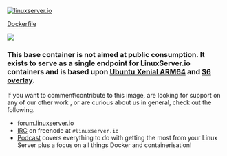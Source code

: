 [linuxserverurl]: https://linuxserver.io
[forumurl]: https://forum.linuxserver.io
[ircurl]: https://www.linuxserver.io/irc/
[podcasturl]: https://www.linuxserver.io/podcast/

[![linuxserver.io](https://raw.githubusercontent.com/linuxserver/docker-templates/master/linuxserver.io/img/linuxserver_medium.png)][linuxserverurl]

[Dockerfile](https://github.com/linuxserver/docker-baseimage-xenial-arm64/blob/master/Dockerfile)

[![](https://images.microbadger.com/badges/image/lsiobase/xenial.arm64.svg)](https://microbadger.com/images/lsiobase/xenial.arm64 "Get your own image badge on microbadger.com")

### This base container is not aimed at public consumption. It exists to serve as a single endpoint for LinuxServer.io containers and is based upon [Ubuntu Xenial ARM64](https://hub.docker.com/_/ubuntu/) and [S6 overlay](https://github.com/just-containers/s6-overlay).

If you want to comment\contribute to this image, are looking for support on any of our other work , or are curious about us in general, check out the following.

* [forum.linuxserver.io][forumurl]
* [IRC][ircurl] on freenode at `#linuxserver.io`
* [Podcast][podcasturl] covers everything to do with getting the most from your Linux Server plus a focus on all things Docker and containerisation!

